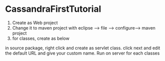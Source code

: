 # CassandraFirstTutorial


1. Create as Web project
2. Change it to maven project with eclipse --> file  --> configure--> maven project
3. for classes, create as below

in source package, right click and create as servlet class. click next and edit the default URL and give your custom name. Run on server for each classes 
